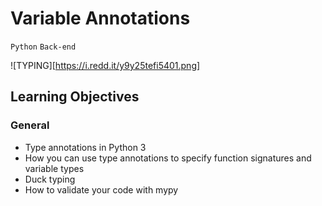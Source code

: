# Variable Annotations

`Python`
`Back-end`

![TYPING][https://i.redd.it/y9y25tefi5401.png]

## Learning Objectives
### General

- Type annotations in Python 3
- How you can use type annotations to specify function signatures and variable types
- Duck typing
- How to validate your code with mypy

